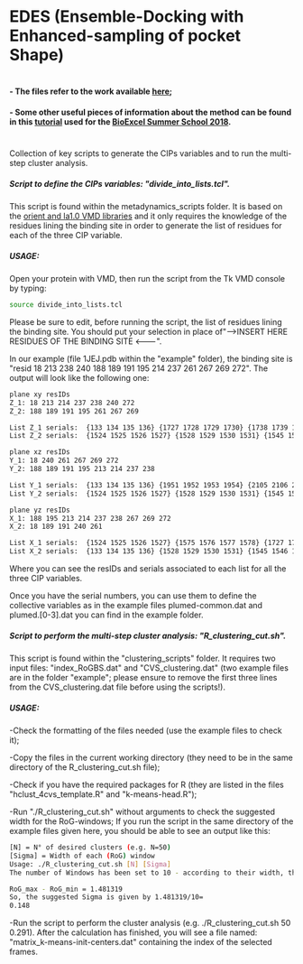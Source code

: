 # EDES (Ensemble-Docking with Enhanced-sampling of pocket Shape)
#
#### - The files refer to the work available [here](https://www.biorxiv.org/content/biorxiv/early/2018/10/03/434092.full.pdf);
#### - Some other useful pieces of information about the method can be found in this [tutorial](http://www.bonvinlab.org/education/biomolecular-simulations-2018/Metadynamics_tutorial/) used for the [BioExcel Summer School 2018](https://bioexcel.eu/services/training/summerschool2018/).
#
Collection of key scripts to generate the CIPs variables and to run the multi-step cluster analysis.

##### Script to define the CIPs variables: "divide_into_lists.tcl".
This script is found within the metadynamics_scripts folder. It is based on the [orient and la1.0 VMD libraries](https://www.ks.uiuc.edu/Research/vmd/script_library/scripts/orient/) and it only requires the knowledge of the residues lining the binding site in order to generate the list of residues for each of the three CIP variable.
##### USAGE:
Open your protein with VMD, then run the script from the Tk VMD console by typing:
```sh
source divide_into_lists.tcl
```
Please be sure to edit, before running the script, the list of residues lining the binding site.
You should put your selection in place of"-->INSERT HERE RESIDUES OF THE BINDING SITE <---".


In our example (file 1JEJ.pdb within the "example" folder), the binding site is "resid 18 213 238 240 188 189 191 195 214 237 261 267 269 272". The output will look like the following one:

```sh
plane xy resIDs
Z_1: 18 213 214 237 238 240 272
Z_2: 188 189 191 195 261 267 269

List Z_1 serials:  {133 134 135 136} {1727 1728 1729 1730} {1738 1739 1740 1741} {1927 1928 1929 1930} {1936 1937 1938 1939} {1951 1952 1953 1954} {2207 2208 2209 2210}
List Z_2 serials:  {1524 1525 1526 1527} {1528 1529 1530 1531} {1545 1546 1547 1548} {1575 1576 1577 1578} {2105 2106 2107 2108} {2160 2161 2162 2163} {2175 2176 2177 2178}

plane xz resIDs
Y_1: 18 240 261 267 269 272
Y_2: 188 189 191 195 213 214 237 238

List Y_1 serials:  {133 134 135 136} {1951 1952 1953 1954} {2105 2106 2107 2108} {2160 2161 2162 2163} {2175 2176 2177 2178} {2207 2208 2209 2210}
List Y_2 serials:  {1524 1525 1526 1527} {1528 1529 1530 1531} {1545 1546 1547 1548} {1575 1576 1577 1578} {1727 1728 1729 1730} {1738 1739 1740 1741} {1927 1928 1929 1930} {1936 1937 1938 1939}

plane yz resIDs
X_1: 188 195 213 214 237 238 267 269 272
X_2: 18 189 191 240 261

List X_1 serials:  {1524 1525 1526 1527} {1575 1576 1577 1578} {1727 1728 1729 1730} {1738 1739 1740 1741} {1927 1928 1929 1930} {1936 1937 1938 1939} {2160 2161 2162 2163} {2175 2176 2177 2178} {2207 2208 2209 2210}
List X_2 serials:  {133 134 135 136} {1528 1529 1530 1531} {1545 1546 1547 1548} {1951 1952 1953 1954} {2105 2106 2107 2108}
```

Where you can see the resIDs and serials associated to each list for all the three CIP variables.

Once you have the serial numbers, you can use them to define the collective variables as in the example files plumed-common.dat and plumed.[0-3].dat you can find in the example folder.

##### Script to perform the multi-step cluster analysis: "R_clustering_cut.sh".
This script is found within the "clustering_scripts" folder.
  It requires two input files: "index_RoGBS.dat" and "CVS_clustering.dat" (two example files are in the folder "example"; please ensure to remove the first three lines from the CVS_clustering.dat file before using the scripts!).

##### USAGE:
-Check the formatting of the files needed (use the example files to check it);

-Copy the files in the current working directory (they need to be in the same directory of the R_clustering_cut.sh file);

-Check if you have the required packages for R (they are listed in the files "hclust_4cvs_template.R" and "k-means-head.R");

-Run "./R_clustering_cut.sh" without arguments to check the suggested width for the RoG-windows;
If you run the script in the same directory of the example files given here, you should be able to see an output like this:

```sh
[N] = N° of desired clusters (e.g. N=50)
[Sigma] = Width of each (RoG) window
Usage: ./R_clustering_cut.sh [N] [Sigma]
The number of Windows has been set to 10 - according to their width, the number of structures contained into each window will be different!

RoG_max - RoG_min = 1.481319
So, the suggested Sigma is given by 1.481319/10=
0.148
```

-Run the script to perform the cluster analysis (e.g. ./R_clustering_cut.sh 50 0.291).
After the calculation has finished, you will see a file named: "matrix_k-means-init-centers.dat" containing the index of the selected frames.



